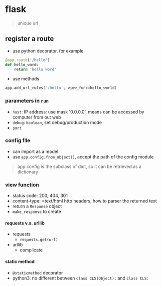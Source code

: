 # flask
> unique url

## register a route

- use python decorator, for example
```python
@app.route('/hello')
def hello_word:
    return 'hello word'
```

- use methods
```python
app.add_url_rules('/hello', view_func=hello_world)
```

### parameters in `run`
- `host`: IP address: use mask '0.0.0.0', means can be accessed by computer from out web
- `debug`: `boolean`, set debug/production mode
- `port`


### config flle
- can import as a model
- use `app.config.from_object()`, accept the path of the config module
> app.config is the subclass of dict, so it can be retrieved as a dictionary


### view function
- status code: 200, 404, 301
- content-type: =text/html http headers, how to parser the returned text
- return a `Response` object
- `make_response` to create

#### requests v.s. urllib
- requests
    - `requests.get(url)`
- urllib
    - complicate

#### static method
- `@staticmethod` decorator
- python3: no different between `class CLS(Object):` and `class CLS:`


    